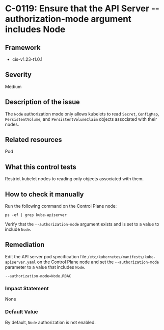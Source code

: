 # C-0119: Ensure that the API Server --authorization-mode argument includes Node

## Framework
* cis-v1.23-t1.0.1
 
## Severity
Medium

## Description of the issue
The `Node` authorization mode only allows kubelets to read `Secret`, `ConfigMap`, `PersistentVolume`, and `PersistentVolumeClaim` objects associated with their nodes.
 
## Related resources
Pod
 
## What this control tests 
Restrict kubelet nodes to reading only objects associated with them.
 
## How to check it manually 
Run the following command on the Control Plane node:

 
```
ps -ef | grep kube-apiserver

```
 Verify that the `--authorization-mode` argument exists and is set to a value to include `Node`.
 
## Remediation
Edit the API server pod specification file `/etc/kubernetes/manifests/kube-apiserver.yaml` on the Control Plane node and set the `--authorization-mode` parameter to a value that includes `Node`.

 
```
--authorization-mode=Node,RBAC

```
 
### Impact Statement
None
 
### Default Value
By default, `Node` authorization is not enabled.
 
